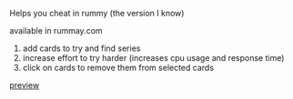 Helps you cheat in rummy (the version I know)

available in rummay.com

1. add cards to try and find series
2. increase effort to try harder (increases cpu usage and response time)
3. click on cards to remove them from selected cards

[preview](preview.png)
